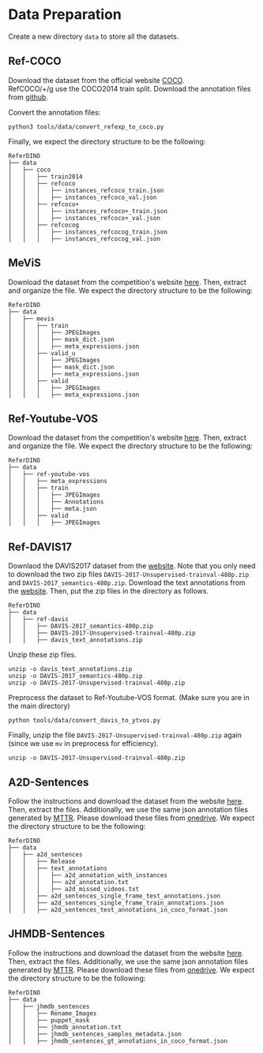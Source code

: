 # Data Preparation

Create a new directory `data` to store all the datasets.

## Ref-COCO

Download the dataset from the official website [COCO](https://cocodataset.org/#download).   
RefCOCO/+/g use the COCO2014 train split.
Download the annotation files from [github](https://github.com/lichengunc/refer).

Convert the annotation files:

```
python3 tools/data/convert_refexp_to_coco.py
```

Finally, we expect the directory structure to be the following:

```
ReferDINO
├── data
│   ├── coco
│   │   ├── train2014
│   │   ├── refcoco
│   │   │   ├── instances_refcoco_train.json
│   │   │   ├── instances_refcoco_val.json
│   │   ├── refcoco+
│   │   │   ├── instances_refcoco+_train.json
│   │   │   ├── instances_refcoco+_val.json
│   │   ├── refcocog
│   │   │   ├── instances_refcocog_train.json
│   │   │   ├── instances_refcocog_val.json
```

## MeViS

Download the dataset from the competition's website [here](https://codalab.lisn.upsaclay.fr/competitions/15094#participate-get_data).
Then, extract and organize the file. We expect the directory structure to be the following:

```
ReferDINO
├── data
│   ├── mevis
│   │   ├── train
│   │   │   ├── JPEGImages
│   │   │   ├── mask_dict.json
│   │   │   ├── meta_expressions.json
│   │   ├── valid_u
│   │   │   ├── JPEGImages
│   │   │   ├── mask_dict.json
│   │   │   ├── meta_expressions.json
│   │   ├── valid
│   │   │   ├── JPEGImages
│   │   │   ├── meta_expressions.json
```


## Ref-Youtube-VOS

Download the dataset from the competition's website [here](https://competitions.codalab.org/competitions/29139#participate-get_data).
Then, extract and organize the file. We expect the directory structure to be the following:

```
ReferDINO
├── data
│   ├── ref-youtube-vos
│   │   ├── meta_expressions
│   │   ├── train
│   │   │   ├── JPEGImages
│   │   │   ├── Annotations
│   │   │   ├── meta.json
│   │   ├── valid
│   │   │   ├── JPEGImages
```

## Ref-DAVIS17

Downlaod the DAVIS2017 dataset from the [website](https://davischallenge.org/davis2017/code.html). Note that you only need to download the two zip files `DAVIS-2017-Unsupervised-trainval-480p.zip` and `DAVIS-2017_semantics-480p.zip`.
Download the text annotations from the [website](https://www.mpi-inf.mpg.de/departments/computer-vision-and-machine-learning/research/video-segmentation/video-object-segmentation-with-language-referring-expressions).
Then, put the zip files in the directory as follows.


```
ReferDINO
├── data
│   ├── ref-davis
│   │   ├── DAVIS-2017_semantics-480p.zip
│   │   ├── DAVIS-2017-Unsupervised-trainval-480p.zip
│   │   ├── davis_text_annotations.zip
```

Unzip these zip files.
```
unzip -o davis_text_annotations.zip
unzip -o DAVIS-2017_semantics-480p.zip
unzip -o DAVIS-2017-Unsupervised-trainval-480p.zip
```

Preprocess the dataset to Ref-Youtube-VOS format. (Make sure you are in the main directory)

```
python tools/data/convert_davis_to_ytvos.py
```

Finally, unzip the file `DAVIS-2017-Unsupervised-trainval-480p.zip` again (since we use `mv` in preprocess for efficiency).

```
unzip -o DAVIS-2017-Unsupervised-trainval-480p.zip
```




## A2D-Sentences

Follow the instructions and download the dataset from the website [here](https://kgavrilyuk.github.io/publication/actor_action/). 
Then, extract the files. Additionally, we use the same json annotation files generated by [MTTR](https://github.com/mttr2021/MTTR). Please download these files from [onedrive](https://connecthkuhk-my.sharepoint.com/:f:/g/personal/wjn922_connect_hku_hk/EnvcpWsMsY5NrMF5If3F6DwBseMrqmzQwpTtL8HXoLAChw?e=Vlv1et).
We expect the directory structure to be the following:

```
ReferDINO
├── data
│   ├── a2d_sentences
│   │   ├── Release
│   │   ├── text_annotations
│   │   │   ├── a2d_annotation_with_instances
│   │   │   ├── a2d_annotation.txt
│   │   │   ├── a2d_missed_videos.txt
│   │   ├── a2d_sentences_single_frame_test_annotations.json
│   │   ├── a2d_sentences_single_frame_train_annotations.json
│   │   ├── a2d_sentences_test_annotations_in_coco_format.json
```

## JHMDB-Sentences

Follow the instructions and download the dataset from the website [here](https://kgavrilyuk.github.io/publication/actor_action/). 
Then, extract the files. Additionally, we use the same json annotation files generated by [MTTR](https://github.com/mttr2021/MTTR). Please download these files from [onedrive](https://connecthkuhk-my.sharepoint.com/:f:/g/personal/wjn922_connect_hku_hk/EjPyzXq93s5Jm4GU07JrWIMBb6nObY8fEmLyuiGg-0uBtg?e=GsZ6jP).
We expect the directory structure to be the following:

```
ReferDINO
├── data
│   ├── jhmdb_sentences
│   │   ├── Rename_Images
│   │   ├── puppet_mask
│   │   ├── jhmdb_annotation.txt
│   │   ├── jhmdb_sentences_samples_metadata.json
│   │   ├── jhmdb_sentences_gt_annotations_in_coco_format.json
```